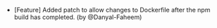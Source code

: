 - [Feature] Added patch to allow changes to Dockerfile after the npm build has completed. (by @Danyal-Faheem)